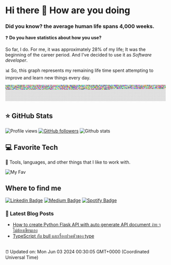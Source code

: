 # Hi there 👋 How are you doing

### Did you know? the average human life spans 4,000 weeks.
❓ **Do you have statistics about how you use?**

So far, I do. For me, it was approximately 28% of my life; It was the beginning of the career period. And I've decided to use it as *Software developer*. 

📊 So, this graph represents my remaining life time spent attempting to improve and learn new things every day.

![weekchart.png](src/weekchart/weekchart.png)

## ⭐️ GitHub Stats
![Profile views](https://komarev.com/ghpvc/?username=lrisia&color=orange)
[![GitHub followers](https://img.shields.io/github/followers/lrisia?style=social&label=Follower)](https://github.com/lrisia/lrisia)
![Github stats](https://pixel-profile.vercel.app/api/github-stats?username=lrisia&theme=summer&pixelate_avatar=false&screen_effect=true)

## 💻 Favorite Tech
🔬 Tools, languages, and other things that I like to work with.

![My Fav](https://skillicons.dev/icons?i=nodejs,ts,python,mongo,mysql,tailwind,docker,git,postman,vscode,discord)

## Where to find me
[![Linkedin Badge](https://img.shields.io/badge/-linkedin-0072b1?style=flat&labelColor=0072b1&logo=Linkedin)](https://www.linkedin.com/in/irisia)
[![Medium Badge](https://img.shields.io/badge/-medium-000000?style=flat&labelColor=000000&logo=Medium)](https://medium.com/@iricea)
[![Spotify Badge](https://img.shields.io/badge/Spotify-1ED760?&style=flat&logo=spotify&logoColor=white)](https://open.spotify.com/user/wu6s8uphlppuab55xm340xa2p)

### 📝 Latest Blog Posts

<!-- MEDIUM:START -->
- [How to create Python Flask API with auto generate API document ง่าย ๆ ไม่ต้องเขียนเอง](https://iricea.medium.com/how-to-create-python-flask-api-with-auto-generate-api-document-%E0%B8%87%E0%B9%88%E0%B8%B2%E0%B8%A2-%E0%B9%86-%E0%B9%84%E0%B8%A1%E0%B9%88%E0%B8%95%E0%B9%89%E0%B8%AD%E0%B8%87%E0%B9%80%E0%B8%82%E0%B8%B5%E0%B8%A2%E0%B8%99%E0%B9%80%E0%B8%AD%E0%B8%87-4f01451ff2f7?source=rss-ac050ee7629f------2)
- [TypeScript กับ bull และเรื่องปวดหัวของ type](https://iricea.medium.com/typescript-%E0%B8%81%E0%B8%B1%E0%B8%9A-bull-%E0%B9%81%E0%B8%A5%E0%B8%B0%E0%B9%80%E0%B8%A3%E0%B8%B7%E0%B9%88%E0%B8%AD%E0%B8%87%E0%B8%9B%E0%B8%A7%E0%B8%94%E0%B8%AB%E0%B8%B1%E0%B8%A7%E0%B8%82%E0%B8%AD%E0%B8%87-type-c5aac350e39e?source=rss-ac050ee7629f------2)
<!-- MEDIUM:END -->

<br>
⏰ Updated on: Mon Jun 03 2024 00:30:05 GMT+0000 (Coordinated Universal Time)
